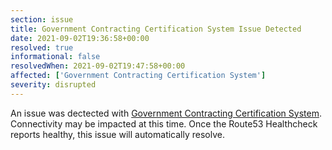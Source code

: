 ```yaml
---
section: issue
title: Government Contracting Certification System Issue Detected
date: 2021-09-02T19:36:58+00:00
resolved: true
informational: false
resolvedWhen: 2021-09-02T19:47:58+00:00
affected: ['Government Contracting Certification System']
severity: disrupted
---
```

An issue was dectected with [Government Contracting Certification System](https://certify.sba.gov).  Connectivity may be impacted at this time.  Once the Route53 Healthcheck reports healthy, this issue will automatically resolve.
